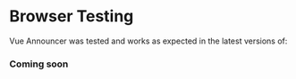 # Browser Testing

Vue Announcer was tested and works as expected in the latest versions of:

### Coming soon
